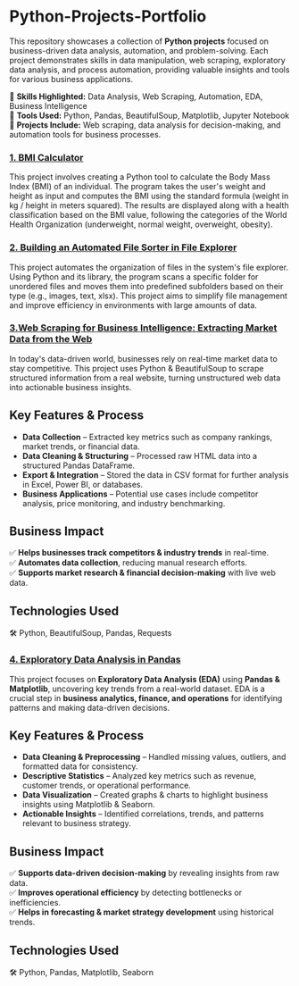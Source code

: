 # Python-Projects-Portfolio
This repository showcases a collection of **Python projects** focused on business-driven data analysis, automation, and problem-solving. Each project demonstrates skills in data manipulation, web scraping, exploratory data analysis, and process automation, providing valuable insights and tools for various business applications.

🔹 **Skills Highlighted:** Data Analysis, Web Scraping, Automation, EDA, Business Intelligence  
🔹 **Tools Used:** Python, Pandas, BeautifulSoup, Matplotlib, Jupyter Notebook  
🔹 **Projects Include:** Web scraping, data analysis for decision-making, and automation tools for business processes.


### [**1. BMI Calculator**](https://github.com/laugima/Python-Projects-Portfolio/blob/main/1.%20Building%20a%20BMI%20Calculator.ipynb)
This project involves creating a Python tool to calculate the Body Mass Index (BMI) of an individual. The program takes the user's weight and height as input and computes the BMI using the standard formula (weight in kg / height in meters squared). The results are displayed along with a health classification based on the BMI value, following the categories of the World Health Organization (underweight, normal weight, overweight, obesity).


### [**2. Building an Automated File Sorter in File Explorer**](https://github.com/laugima/Python-Projects-Portfolio/blob/main/2.%20Building%20an%20Automated%20File%20Sorter%20in%20File%20Explorer.ipynb)
This project automates the organization of files in the system's file explorer. Using Python and its library, the program scans a specific folder for unordered files and moves them into predefined subfolders based on their type (e.g., images, text, xlsx). This project aims to simplify file management and improve efficiency in environments with large amounts of data.


### [**3.Web Scraping for Business Intelligence: Extracting Market Data from the Web**](https://github.com/laugima/Python-Projects-Portfolio/blob/main/3.%20Web%20Scraping%20for%20Business%20Intelligence:%20Extracting%20Market%20Data%20from%20the%20Web.ipynb)
In today's data-driven world, businesses rely on real-time market data to stay competitive. This project uses Python & BeautifulSoup to scrape structured information from a real website, turning unstructured web data into actionable business insights.  

## **Key Features & Process**  
- **Data Collection** – Extracted key metrics such as company rankings, market trends, or financial data.  
- **Data Cleaning & Structuring** – Processed raw HTML data into a structured Pandas DataFrame.  
- **Export & Integration** – Stored the data in CSV format for further analysis in Excel, Power BI, or databases.  
- **Business Applications** – Potential use cases include competitor analysis, price monitoring, and industry benchmarking.  

## **Business Impact**  
✅ **Helps businesses track competitors & industry trends** in real-time.  
✅ **Automates data collection**, reducing manual research efforts.  
✅ **Supports market research & financial decision-making** with live web data.  

## **Technologies Used**  
🛠️ Python, BeautifulSoup, Pandas, Requests  



### [4. **Exploratory Data Analysis in Pandas**](https://github.com/laugima/Python-Projects-Portfolio/blob/main/4.%20Data-Driven%20Decision%20Making:%20Exploratory%20Data%20Analysis%20(EDA)%20in%20Pandas.ipynb)
This project focuses on **Exploratory Data Analysis (EDA)** using **Pandas & Matplotlib**, uncovering key trends from a real-world dataset. EDA is a crucial step in **business analytics, finance, and operations** for identifying patterns and making data-driven decisions.  

## **Key Features & Process**  
- **Data Cleaning & Preprocessing** – Handled missing values, outliers, and formatted data for consistency.  
- **Descriptive Statistics** – Analyzed key metrics such as revenue, customer trends, or operational performance.  
- **Data Visualization** – Created graphs & charts to highlight business insights using Matplotlib & Seaborn.  
- **Actionable Insights** – Identified correlations, trends, and patterns relevant to business strategy.  

## **Business Impact**  
✅ **Supports data-driven decision-making** by revealing insights from raw data.  
✅ **Improves operational efficiency** by detecting bottlenecks or inefficiencies.  
✅ **Helps in forecasting & market strategy development** using historical trends.  

## **Technologies Used**  
🛠️ Python, Pandas, Matplotlib, Seaborn
